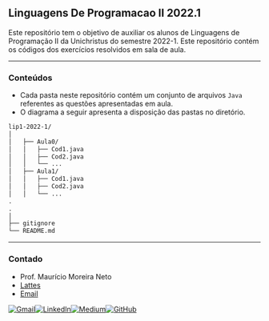 <h2>  <b>Linguagens De Programacao II 2022.1</b> </h2>

<!-- [![GitHub issues](https://img.shields.io/github/issues/maumneto/lip1-20212)](https://github.com/maumneto/lip1-20212/issues)
[![GitHub forks](https://img.shields.io/github/forks/maumneto/lip1-20212)](https://github.com/maumneto/lip1-20212/network)
[![GitHub stars](https://img.shields.io/github/stars/maumneto/lip1-20212)](https://github.com/maumneto/lip1-20212/stargazers) -->

Este repositório tem o objetivo de auxiliar os alunos de Linguagens de Programação II da Unichristus do semestre 2022-1. 
Este repositório contém os códigos dos exercícios resolvidos em sala de aula.

---

<h3> <b>Conteúdos</b> </h3>

<ul>
  <li>Cada pasta neste repositório contém um conjunto de arquivos <code>Java</code> referentes as questões apresentadas em aula.</li>
  <li>O diagrama a seguir apresenta a disposição das pastas no diretório.</li>
</ul>


```markdown
lip1-2022-1/
│
│   ├── Aula0/
│   │   ├── Cod1.java
│   │   ├── Cod2.java
│   │   └── ...
│   ├── Aula1/
│   │   ├── Cod1.java
│   │   ├── Cod2.java
│   │   └── ...
.
.
│
├── gitignore
└── README.md
```
---

<h3> <b>Contado</b> </h3>
<ul>
  <li>Prof. Maurício Moreira Neto</li>
  <li><a href="http://lattes.cnpq.br/7534400645876830">Lattes</a></li>
  <li><a href="mailto:mauricio.moreira@unichristus.edu.br">Email</a></li>
</ul>    

  
[![Gmail](https://img.shields.io/badge/Gmail-D14836?style=for-the-badge&logo=gmail&logoColor=white)](mailto:mailto:mauricio.moreira@unichristus.edu.br)[![LinkedIn](https://img.shields.io/badge/LinkedIn-0077B5?style=for-the-badge&logo=linkedin&logoColor=white)](https://www.linkedin.com/in/maumneto/)[![Medium](https://img.shields.io/badge/Medium-12100E?style=for-the-badge&logo=medium&logoColor=white)](https://medium.com/@maumneto)[![GitHub](https://img.shields.io/badge/GitHub-100000?style=for-the-badge&logo=github&logoColor=white)](https://github.com/profmauricioneto)
